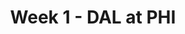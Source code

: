 ---
layout: game
title: Week 1 - DAL at PHI
season: 2025
game_id: 2025_01_DAL_PHI
away_team: DAL
home_team: PHI
---